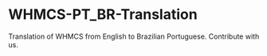 # WHMCS-PT_BR-Translation
Translation of WHMCS from English to Brazilian Portuguese.
Contribute with us.

